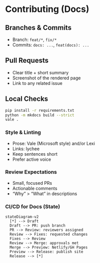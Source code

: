 # Contributing (Docs)

## Branches & Commits
- Branch: `feat/*`, `fix/*`
- Commits: `docs: ...`, `feat(docs): ...`

## Pull Requests
- Clear title + short summary
- Screenshot of the rendered page
- Link to any related issue

## Local Checks
```bash
pip install -r requirements.txt
python -m mkdocs build --strict
vale .
```

### Style & Linting

- Prose: Vale (Microsoft style) and/or Lexi
- Links: lychee
- Keep sentences short
- Prefer active voice

### Review Expectations

- Small, focused PRs
- Actionable comments
- “Why” > “What” in descriptions

### CI/CD for Docs (State)

```mermaid
stateDiagram-v2
  [*] --> Draft
  Draft --> PR: push branch
  PR --> Review: reviewers assigned
  Review --> Fixes: requested changes
  Fixes --> Review
  Review --> Merge: approvals met
  Merge --> Preview: Netlify/GH Pages
  Preview --> Release: publish site
  Release --> [*]
```

